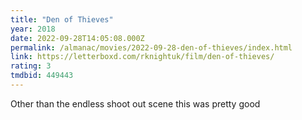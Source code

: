 ```yaml
---
title: "Den of Thieves"
year: 2018
date: 2022-09-28T14:05:08.000Z
permalink: /almanac/movies/2022-09-28-den-of-thieves/index.html
link: https://letterboxd.com/rknightuk/film/den-of-thieves/
rating: 3
tmdbid: 449443
---
```


Other than the endless shoot out scene this was pretty good
